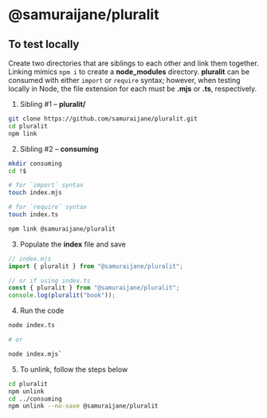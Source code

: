 # @samuraijane/pluralit

## To test locally
Create two directories that are siblings to each other and link them together. Linking mimics `npm i` to create a **node_modules** directory. **pluralit** can be consumed with either `import` or `require` syntax; however, when testing locally in Node, the file extension for each must be **.mjs** or **.ts**, respectively.

1. Sibling #1 – **pluralit/**
```bash
git clone https://github.com/samuraijane/pluralit.git
cd pluralit
npm link
```

2. Sibling #2 – **consuming**
```bash
mkdir consuming
cd !$

# for `import` syntax
touch index.mjs

# for `require` syntax
touch index.ts

npm link @samuraijane/pluralit
```

3. Populate the **index** file and save
```javascript
// index.mjs
import { pluralit } from "@samuraijane/pluralit";

// or if using index.ts
const { pluralit } from "@samuraijane/pluralit";
console.log(pluralit("book"));
```

4. Run the code
```bash
node index.ts

# or

node index.mjs`
```

5. To unlink, follow the steps below
```bash
cd pluralit
npm unlink
cd ../consuming
npm unlink --no-save @samuraijane/pluralit

```

